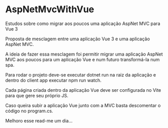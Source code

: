 # AspNetMvcWithVue
Estudos sobre como migrar aos poucos uma aplicação AspNet MVC para Vue 3

Proposta de mesclagem entre uma aplicação Vue 3 e uma aplicação AspNet MVC.

A ideia de fazer essa mesclagem foi permitir migrar uma aplicação AspNet MVC aos poucos
para um aplicação Vue e num futuro transformá-la num spa.

Para rodar o projeto deve-se executar dotnet run na raiz da aplicação e dentro do client app executar npm run watch.

Cada página criada dentro da aplicação Vue deve ser configurada no Vite para que gere seu próprio JS.

Caso queira subir a aplicação Vue junto com a MVC basta descomentar o código no program.cs.

Melhoro esse read-me um dia...
